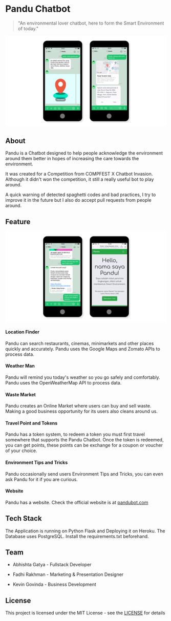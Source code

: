 # Pandu Chatbot

> "An environmental lover chatbot, here to form the Smart Environment of today."

![Welcome Screen](docs/img/guide.png)

## About

Pandu is a Chatbot designed to help people acknowledge the environment around them better in hopes of increasing the care towards the environment.

It was created for a Competition from COMPFEST X Chatbot Invasion. Although it didn't won the competition, it still a really useful bot to play around.

A quick warning of detected spaghetti codes and bad practices, I try to improve it in the future but I also do accept pull requests from people around.

## Feature

![Web and App](docs/img/web.png)

#### Location Finder

Pandu can search restaurants, cinemas, minimarkets and other places quickly and accurately. Pandu uses the Google Maps and Zomato APIs to process data.

#### Weather Man

Pandu will remind you today's weather so you go safely and comfortably. Pandu uses the OpenWeatherMap API to process data.

#### Waste Market

Pandu creates an Online Market where users can buy and sell waste. Making a good business opportunity for its users also cleans around us.

#### Travel Point and Tokens

Pandu has a token system, to redeem a token you must first travel somewhere that supports the Pandu Chatbot. Once the token is redeemed, you can get points, these points can be exchange for a coupon or voucher of your choice.

#### Environment Tips and Tricks

Pandu occasionally send users Environment Tips and Tricks, you can even ask Pandu for it if you are curious.

#### Website

Pandu has a website. Check the official website is at [pandubot.com](http://location-linebot.herokuapp.com)

## Tech Stack

The Application is running on Python Flask and Deploying it on Heroku. The Database uses PostgreSQL. Install the requirements.txt beforehand.

## Team

- Abhishta Gatya - Fullstack Developer

- Fadhi Rakhman - Marketing & Presentation Designer

- Kevin Govinda - Business Development

## License

This project is licensed under the MIT License - see the [LICENSE](https://github.com/abhishtagatya/pandubot/blob/master/LICENSE) for details
